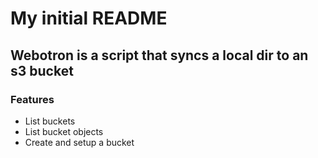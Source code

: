 # My initial README

## Webotron is a script that syncs a local dir to an s3 bucket

### Features

- List buckets
- List bucket objects
- Create and setup a bucket